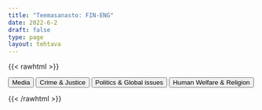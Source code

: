 ```yaml
---
title: "Teemasanasto: FIN-ENG"
date: 2022-6-2
draft: false
type: page
layout: tehtava
---
```

{{< rawhtml >}}
<link rel="stylesheet" type="text/css" href="/css/flashcard1.css"/>
<html>
 <body>
 <div id="cardArea"></div>
<div id=valikko>
<button id="teema1">Media</button>  <button id="teema2">Crime & Justice</button>   <button id="teema3">Politics & Global issues</button>   <button id="teema4">Human Welfare & Religion</button>
</div>
  <div id="lukumaara"></div>
  <div id="buttonArea" class="grid grid-cols-3"></div>
 </body>
</html>

<script> 
$(document).ready(function() {

  var currentQuestion = 0;
  var qbank = [
	["mainostaulu", "billboard"], 
	["tuoreimmat uutiset", "breaking news"], 
	["sensuuri, valvonta", "censorship"], 
	["kuluttaja", "consumer"], 
	["tarkastaa faktat", "fact-check"], 
	["valeuutinen", "fake news"], 
	["valtamedia", "mainstream media"], 
	["joukkotiedotusvälineet, massamedia", "mass media"], 
	["median puolueellisuus", "media bias"], 
	["medialukutaito", "media literacy"], 
	["tiedotusväline", "media outlet"], 
	["multimedia (monia mediamuotoja yhdistelevä media)", "multimedia"], 
	["uutiskatsaus", "news bulletin"], 
	["uutisarvoinen, uutiskynnyksen ylittävä", "newsworthy"], 
	["kohdeyleisö", "target audience"], 
	["kuuluttaja", "announcer"], 
	["uutisankkuri", "anchor"], 
	["lähetys, lähettää ohjelmaa", "broadcast"], 
	["kanava", "channel"], 
	["kommentaattori, selostaja", "commentator"], 
	["mainos(-elokuva)", "commercial"], 
	["(live-)kuvamateriaali", "(live) footage"], 
	["taajuus", "frequency"], 
	["uutistenlukija", "newsreader"], 
	["juontaja", "presenter"], 
	["paras katselu-/kuunteluaika", "prime time"], 
	["televisioida", "televise"], 
	["säätoimittaja", "weather reporter"], 
	["mainos, ilmoitus", "advertisement, advert, ad"], 
	["artikkeli", "article"], 
	["täysikokoinen (laatu-)sanomalehti", "broadsheet"], 
	["artikkelin kirjoittajan nimi / nimen paikka", "byline"], 
	["kuvateksti", "caption"], 
	["levikki", "circulation"], 
	["kolumni, mielipidekirjoitus", "column"], 
	["kolumnisti", "columnist"], 
	["sarjakuva", "comic strip"], 
	["tekijänoikeus", "copyright"], 
	["kirjeenvaihtaja", "correspondent"], 
	["uutispeitto, uutisointi", "coverage"], 
	["painos, (lehden) numero", "edition"], 
	["päätoimittaja", "editor (-in-chief)"], 
	["pääkirjoitus", "editorial"], 
	["erikoisartikkeli", "feature"], 
	["otsikko", "headline"], 
	["tutkiva journalismi", "investigative journalism"], 
	["lehden numero", "issue"], 
	["toimittaja, journalisti", "journalist"], 
	["taitto, asettelu, ulkoasu", "layout"], 
	["aikakauslehti", "magazine"], 
	["uutistoimisto", "news agency"], 
	["sanomalehti", "newspaper"], 
	["aikakauslehti", "periodical"], 
	["lehdistö", "the press"], 
	["painomedia", "print media"], 
	["julkaisu", "publication"], 
	["kustantaja, kustantamo", "publisher"], 
	["toimittaja, reportteri", "reporter"], 
	["jymyuutinen, skuuppi", "scoop"], 
	["tilata (lehteä)", "subscribe to"], 
	["tilaus", "subscription"], 
	["iltapäivälehti", "tabloid"], 
	["keltainen lehdistö, sensaatiolehdistö", "tabloid journalism, yellow journalism"], 
	["algoritmi", "algorithm"], 
	["sovellus", "application, app"], 
	["banneri, mainospalkki", "banner"], 
	["klikkiotsikko", "clickbait"], 
	["joukkoistaminen, yleisön osallistaminen", "crowdsourcing"], 
	["syöte, uutissyöte", "feed"], 
	["suoratoisto", "livestream"], 
	["meemi", "meme"], 
	["maksumuuri", "paywall"], 
	["podcast, verkossa julkaistu äänitallenne", "podcast"], 
	["julkaista, julkaisu", "post"], 
	["hakukone", "search engine"], 
	["suoratoistoalusta", "streaming platform"], 
	["tägi, merkintä, tunniste, tägätä, merkitä", "tag"], 
	["muodikas, suosittu", "trending"], 
	["trolli, ihminen, joka provosoi kommenteillaan netissä", "troll"], 
	["tviitti; tviitata, julkaista tviitti", "tweet"], 
	["katsoja", "viewer"], 
	["vlogi, videoblogi", "vlog (video blog)"], 
	["viraali, nopean internetsuosion saanut asia tai tapahtuma", "viral"], 
  ["rikoskumppani", "accomplice"], 
	["tuhopoltto", "arson"], 
	["pahoinpitely", "assault"], 
	["kiristys", "blackmail"], 
	["murtovarkaus", "breaking and entering"], 
	["murtovaras", "burglar"], 
	["murtovarkaus", "burglary"], 
	["tehdä rikos", "commit a crime"], 
	["väärennös", "counterfeit"], 
	["rikos", "crime"], 
	["syyllinen, syypää", "culprit"], 
	["rattijuoppo", "drunk driver"], 
	["rattijuopumus, päihtyneenä ajaminen", "DUI (driving under the influence)"], 
	["kavallus", "embezzlement"], 
	["kiristys", "extortion"], 
	["väärentää", "forge"], 
	["väärennös", "forgery"], 
	["petos", "fraud"], 
	["syyllinen (adj.)", "guilty"], 
	["ryöstö, keikka (erityisesti pankkiin tai taidemuseoon)", "heist"], 
	["kaappaus", "hijacking"], 
	["murha", "homicide"], 
	["nuorisorikollinen", "juvenile delinquent"], 
	["tappo", "manslaughter"], 
	["pahoinpitely", "mugging"], 
	["murha", "murder"], 
	["rike, rikkomus", "offence"], 
	["rikoksentekijä", "perpetrator, perp"], 
	["taskuvaras", "pickpocket"], 
	["raiskaaja", "rapist"], 
	["rikoksenuusija", "repeat offender"], 
	["ryöstö", "robbery"], 
	["seksuaalirikollinen", "sexual offender"], 
	["myymälävarkaus", "shoplifting"], 
	["ylinopeuden ajaminen", "speeding"], 
	["salakuljettaa", "smuggle"], 
	["varkaus", "theft"], 
	["varas", "thief"], 
	["petos", "treason"], 
	["vapauttaa, antaa vapauttava tuomio", "acquit"], 
	["vedota, vetoomus", "appeal"], 
	["pidättää, vangita", "arrest"], 
	["takuu", "bail"], 
	["kuolemanrangaistus", "capital punishment"], 
	["syyte, nostaa syyte", "charge"], 
	["yhdyskuntapalvelu", "community service"], 
	["tuomita, todeta syylliseksi; vanki", "convict"], 
	["tuomio (syylliseksi tuomitseminen)", "conviction"], 
	["oikeusjuttu", "court case"], 
	["syyttäjä", "DA (district attorney)"], 
	["puolustus", "defence"], 
	["vastaaja, syytetty", "defendant"], 
	["kuolemanrangaistus", "death penalty"], 
	["syyttää, nostaa syyte", "file a lawsuit"], 
	["sakko, sakkorangaistus", "fine"], 
	["vankeus", "imprisonment"], 
	["vanki", "inmate"], 
	["vankila (puhekielinen)", "jail"], 
	["tuomari", "judge"], 
	["valamiehistö", "jury"], 
	["asianajaja", "lawyer"], 
	["armahdus, armahtaa", "pardon"], 
	["ehdonalainen", "parole"], 
	["kantaja", "plaintiff"], 
	["syyttää, nostaa syyte", "press charges"], 
	["vankila", "prison"], 
	["ehdollinen tuomio", "probation"], 
	["syyttäjä", "prosecutor"], 
	["lähestymiskielto", "restraining order"], 
	["tuomio; tuomita, langettaa tuomio", "sentence"], 
	["haastaa oikeuteen", "sue"], 
	["todistajanlausunto", "statement"], 
	["ehdollinen tuomio", "suspended sentence"], 
	["todistaa (oikeudessa)", "testify"], 
	["todistajanlausunto", "testimony"], 
	["rikesakko, sakko", "ticket"], 
	["oikeudenkäynti", "trial"], 
	["tuomio (juryn päätös)", "verdict"], 
	["todistaa; nähdä rikos", "witness"], 
	["laki, asetus", "act"], 
	["hallinto", "administration"], 
	["lakiehdotus", "bill"], 
	["ehdokas", "candidate"], 
	["väestönlaskenta", "census"], 
	["kokoomus-, koalitiohallitus", "coalition government"], 
	["perustuslaki", "constitution"], 
	["demokratia", "democracy"], 
	["hajottaa", "dissolve"], 
	["sisäpolitiikka", "domestic policy"], 
	["vaalikampanja", "election campaign"], 
	["ulkopolitiikka", "foreign policy"], 
	["eduskuntavaalit", "general elections"], 
	["hallitus", "government"], 
	["valtion päämies", "head of state"], 
	["oikeuslaitos", "judiciary, judicial system"], 
	["lainsäädäntö", "legislation"], 
	["enemmistö", "majority"], 
	["kansanedustaja", "Member of Parliament (MP)"], 
	["eurokansanedustaja", "Member of the European Parliament (MEP)"], 
	["vähemmistö", "minority"], 
	["monarkia", "monarchy"], 
	["kunnallisvaalit", "municipal elections"], 
	["kunta", "municipality"], 
	["oppositio", "opposition"], 
	["eduskunta, parlamentti", "parliament"], 
	["puolue", "party"], 
	["kansanäänestys", "referendum"], 
	["kansanedustaja", "representative"], 
	["tasavalta", "republic"], 
	["olla ehdolla", "stand for (BrE), run for (AmE)"], 
	["virkakausi", "term (of office)"], 
	["Euroopan Unioni", "the European Union"], 
	["vasemmisto", "the Left, the left wing"], 
	["oikeisto", "the Right, the right wing"], 
	["äänioikeus", "universal suffrage, right to vote"], 
	["varapresidentti", "vice-president"], 
	["äänestää", "vote"], 
	["avustustyöntekijä", "aid worker, relief worker"], 
	["syrjäytyminen", "alienation"], 
	["turvapaikka", "asylum"], 
	["turvapaikanhakija", "asylum seeker"], 
	["mustat, alkuperäiskansat ja muut ei-valkoiseksi rodullistetut henkilöt", "BIPOC (black, indigenous and people of color)"], 
	["hyväntekeväisyys(järjestö)", "charity"], 
	["maastakarkotus", "deportation"], 
	["kehittyvä maa", "developing country"], 
	["syrjintä", "discrimination"], 
	["toisinajattelija", "dissident"], 
	["muuttaa maasta", "emigrate"], 
	["ulkomailla asuva", "expat"], 
	["reilu kauppa", "fair trade"], 
	["nälänhätä", "famine"], 
	["myöntää", "grant"], 
	["hätäapu", "humanitarian aid"], 
	["luku- ja kirjoitustaidoton", "illiterate"], 
	["maahanmuuttaja", "immigrant"], 
	["maahanmuutto", "immigration"], 
	["kotoperäinen, alkuperäinen", "indigenous"], 
	["lapsikuolleisuus", "infant mortality"], 
	["sulautuminen", "integration"], 
	["oikeudenmukaisuus, oikeus", "justice"], 
	["odotettu elinikä", "life expectancy"], 
	["luku- ja kirjoitustaito", "literacy"], 
	["elinolosuhteet", "living conditions"], 
	["vähävarainen maa", "low-income country"], 
	["aliravitsemus, huono ravinto", "malnourishment"], 
	["vähemmistö", "minority"], 
	["rahallinen apu", "monetary aid"], 
	["monikulttuurinen", "multicultural"], 
	["kansalaisjärjestö", "NGO, non-governmental organisation"], 
	["rauhanturvaaja", "peacekeeper"], 
	["rotuerottelu", "racial segregation"], 
	["rasismi, rotuviha", "racism"], 
	["vastaanottokeskus", "reception centre"], 
	["pakolainen", "refugee"], 
	["hätäapu", "relief aid"], 
	["avustustyöntekijä", "relief worker"], 
	["oleskelulupa", "residence permit"], 
	["slummi", "slum"], 
	["nälänhätä", "starvation"], 
	["suvaitsevaisuus", "tolerance"], 
	["slummi", "urban ghetto"], 
	["työlupa", "work permit"], 
  	["avustus, tuki", "allowance"], 
	["viranomaiset", "authorities"], 
	["avustus, tuki, etu", "benefit"], 
	["kansalainen", "citizen"], 
	["kansalaisuus", "citizenship"], 
	["lapsilisä", "child benefit"], 
	["lastenkoti", "children’s home"], 
	["päiväkoti", "day care centre, kindergarten"], 
	["vammaistuki", "disability benefit"], 
	["tasa-arvo", "equality"], 
	["asunnottomuus", "homelessness"], 
	["asumistuki", "housing benefit"], 
	["tulot", "income"], 
	["tulovero", "income tax"], 
	["terveydenhuolto", "health care"], 
	["vammaiset", "individuals with special needs"], 
	["äitiyspakkaus", "maternity package"], 
	["kansalaisuus", "nationality"], 
	["eläkeläinen", "OAP (old age pensioner)"], 
	["köyhyys", "poverty"], 
	["asukas", "resident"], 
	["jäädä eläkkeelle", "retire"], 
	["eläkeläinen", "retiree"], 
	["vanhus", "senior citizen"], 
	["palvelutalo", "sheltered housing"], 
	["sairauspäiväraha", "sickness allowance"], 
	["sosiaaliturva", "social security"], 
	["elintaso", "standard of living"], 
	["opintotuki", "student grant"], 
	["avustus, valtionapu", "subsidy"], 
	["vanhukset", "the elderly"], 
	["työttömyyskorvaus", "unemployment benefit"], 
	["hyvinvointivaltio", "welfare state"], 
	["siviilivihkiminen", "civil ceremony"], 
	["rekisteröity parisuhde", "civil partnership"], 
	["avoliitto", "cohabitation"], 
	["elatusapu", "child support"], 
	["huoltajuus", "custody"], 
	["avioero", "divorce"], 
	["yhteishuoltajuus", "joint custody"], 
	["olla avoliitossa, asua yhdessä", "live together"], 
	["avioliitto", "marriage"], 
	["avioehto", "prenuptial agreement"], 
	["ateismi", "atheism"], 
	["kaste", "baptism"], 
	["siunata", "bless"], 
	["kaste", "christening"], 
	["ehtoollinen", "communion"], 
	["ripille pääsy", "confirmation"], 
	["isonen", "confirmation camp group leader"], 
	["seurakunta (kirkkoväki)", "congregation"], 
	["usko", "faith"], 
	["paasto", "fast, fasting"], 
	["virsi", "hymn"], 
	["messu", "mass"], 
	["seurakunta", "parish"], 
	["rukoilla", "pray"], 
	["rukous", "prayer"], 
	["saarnata", "preach"], 
	["Prometheus-leiri", "Prometheus camp"], 
	["uskonto", "religion"], 
	["uskonnollinen", "religious"], 
	["pyhä", "sacred"], 
	["maallinen", "secular"], 
	["saarna", "sermon"], 
	["jumalanpalvelus", "service"],
  ];

beginActivity();
  edellinen();
  random();
  seuraava();
  kortinVaihto();

  	$("#teema1").on("click", function(){
    currentQuestion = 0;
    beginActivity();
    })
    $("#teema2").on("click", function(){
    currentQuestion = 83;
    beginActivity();
    })
    $("#teema3").on("click", function(){
    currentQuestion = 162;
    beginActivity();
    })
    $("#teema4").on("click", function(){
    currentQuestion = 245;
    beginActivity();
    })

  window.addEventListener('keydown', (e) => {
    if (e.keyCode === 32 && e.target === document.body) {
      e.preventDefault();
    }
  });

  document.body.onkeydown = function(event) {
    event = event || window.event;
    var keycode = event.charCode || event.keyCode;
    if (keycode === 37 && currentQuestion > 0) {
      currentQuestion--;
      beginActivity();
    }

    if (keycode === 82) {
      var randomNumber = Math.floor(Math.random() * qbank.length);
      currentQuestion = randomNumber;
      beginActivity();
    }

    if (keycode === 39 && currentQuestion < qbank.length - 1) {
      currentQuestion++;
      beginActivity();
    }

    if (keycode === 32) {
      var parentDiv = document.getElementById("cardArea");
      var childDiv = document.getElementById("card1");
      if (parentDiv.contains(childDiv)) {
        $("#cardArea").empty()
        $("#cardArea").append('<div id="card2" class="card">' + qbank[currentQuestion][1] + '</div>')
        $("#card2").css("background-color", "#00473c")
      } else {
        $("#cardArea").empty()
        $("#cardArea").append('<div id="card1" class="card">' + qbank[currentQuestion][0] + '</div>')
        $("#card1").css("background-color", "#1F2937")
      }
    }

  }

  function beginActivity() {
    $("#cardArea").empty();
    $("#cardArea").append('<div id="card1" class="card">' + qbank[currentQuestion][0] + '</div>');
    $("#card1").css("background-color", "#1F2937");
    $("#lukumaara").empty();
    var korttia = document.createElement('div')
    korttia.innerHTML = currentQuestion + 1 + " / " + qbank.length;
    document.getElementById('lukumaara').appendChild(korttia);
  }

  function kortinVaihto() {
    $("#cardArea").on("click", function() {
      var parentDiv = document.getElementById("cardArea");
      var childDiv = document.getElementById("card1");
      if (parentDiv.contains(childDiv)) {
        $("#cardArea").empty()
        $("#cardArea").append('<div id="card2" class="card">' + qbank[currentQuestion][1] + '</div>')
        $("#card2").css("background-color", "#00473c")
      } else {
        $("#cardArea").empty()
        $("#cardArea").append('<div id="card1" class="card">' + qbank[currentQuestion][0] + '</div>')
        $("#card1").css("background-color", "#1F2937")
      }
    })
  }


  function edellinen() {
    $("#buttonArea").append('<div id="prevButton">Edellinen</div>');
    $("#prevButton").on("click", function() {
      if (currentQuestion > 0) {
        currentQuestion--;
        beginActivity();
      }
    })
  }

  function random() {
    $("#buttonArea").append('<div id="random">Random</div>');
    $("#random").on("click", function() {
      var randomNumber = Math.floor(Math.random() * qbank.length);
      currentQuestion = randomNumber;
      beginActivity();
    })
  }

  function seuraava() {
    $("#buttonArea").append('<div id="nextButton">Seuraava</div>');
    $("#nextButton").on("click", function() {
      if (currentQuestion < qbank.length - 1) {
        currentQuestion++;
        beginActivity();
      }
    })
  }
})
</script>

{{< /rawhtml >}}